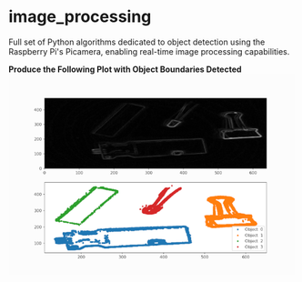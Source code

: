 # image_processing
Full set of Python algorithms dedicated to object detection using the Raspberry Pi's Picamera, enabling real-time image processing capabilities.

**Produce the Following Plot with Object Boundaries Detected**
![alt text](/dbscan_demo_github.png)
